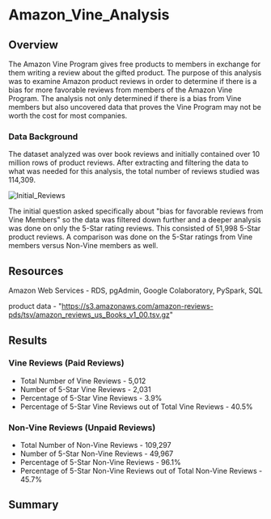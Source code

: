 # Amazon_Vine_Analysis
## Overview
The Amazon Vine Program gives free products to members in exchange for them writing a review about the gifted product. The purpose of this analysis was to examine Amazon product reviews in order to determine if there is a bias for more favorable reviews from members of the Amazon Vine Program. The analysis not only determined if there is a bias from Vine members but also uncovered data that proves the Vine Program may not be worth the cost for most companies.

### Data Background
The dataset analyzed was over book reviews and initially contained over 10 million rows of product reviews. After extracting and filtering the data to what was needed for this analysis, the total number of reviews studied was 114,309. 

![Initial_Reviews](https://user-images.githubusercontent.com/106348899/193359900-5d946e9a-329e-4a6d-9542-b5f4eed9e1ce.png)


The initial question asked specifically about "bias for favorable reviews from Vine Members" so the data was filtered down further and a deeper analysis was done on only the 5-Star rating reviews. This consisted of 51,998 5-Star product reviews.  A comparison was done on the 5-Star ratings from Vine members versus Non-Vine members as well.

## Resources

Amazon Web Services - RDS, pgAdmin, Google Colaboratory, PySpark, SQL     

product data - "https://s3.amazonaws.com/amazon-reviews-pds/tsv/amazon_reviews_us_Books_v1_00.tsv.gz"

## Results

### Vine Reviews (Paid Reviews)
- Total Number of Vine Reviews - 5,012
- Number of 5-Star Vine Reviews - 2,031
- Percentage of 5-Star Vine Reviews - 3.9%
- Percentage of 5-Star Vine Reviews out of Total Vine Reviews - 40.5%

### Non-Vine Reviews (Unpaid Reviews)
- Total Number of Non-Vine Reviews - 109,297
- Number of 5-Star Non-Vine Reviews - 49,967
- Percentage of 5-Star Non-Vine Reviews - 96.1%
- Percentage of 5-Star Non-Vine Reviews out of Total Non-Vine Reviews - 45.7%

## Summary
